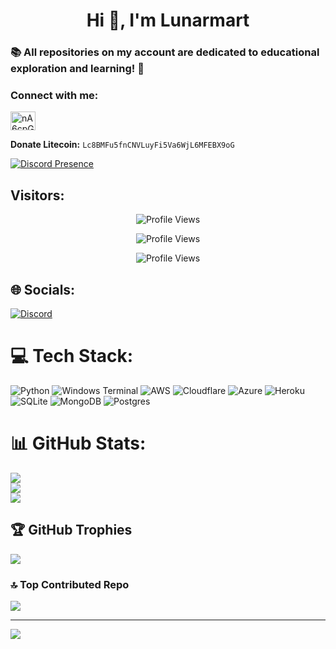 <h1 align="center">Hi 👋, I'm Lunarmart</h1>
<h3 align="left">📚 All repositories on my account are dedicated to educational exploration and learning! 🚀</h3>
<h3 align="left">Connect with me:</h3>
<p align="left">
<a href="https://discord.gg/lunarmart" target="blank"><img align="center" src="https://raw.githubusercontent.com/rahuldkjain/github-profile-readme-generator/master/src/images/icons/Social/discord.svg" alt="nA6cpGmejn" height="30" width="40" /></a>
</p>

<p align="left">
  <strong>Donate Litecoin:</strong> <code>Lc8BMFu5fnCNVLuyFi5Va6WjL6MFEBX9oG</code>
</p>

[![Discord Presence](https://lanyard.cnrad.dev/api/1188712861510422549)](https://discord.com/users/536006636360433669)
## Visitors:
<p align="center">
  <img src="https://api.visitorbadge.io/api/VisitorHit?user=lunarmart&countColorcountColor&countColor=%23FF0000" alt="Profile Views">
</p>
<p align="center">
  <img src="https://img.shields.io/github/followers/lunarmart?color=FF0000&style=for-the-badge&logo=github&label=Follow" alt="Profile Views">
</p>
<p align="center">
  <img src="https://img.shields.io/github/stars/lunarmart?color=FF0000&style=for-the-badge&logo=github&label=Star" alt="Profile Views">
</p>


## 🌐 Socials:
[![Discord](https://img.shields.io/badge/Discord-%237289DA.svg?logo=discord&logoColor=white)]([https://discord.gg/](https://discord.gg/tZQTSSyqVw)) 

# 💻 Tech Stack:
![Python](https://img.shields.io/badge/python-3670A0?style=plastic&logo=python&logoColor=ffdd54) ![Windows Terminal](https://img.shields.io/badge/Windows%20Terminal-%234D4D4D.svg?style=plastic&logo=windows-terminal&logoColor=white) ![AWS](https://img.shields.io/badge/AWS-%23FF9900.svg?style=plastic&logo=amazon-aws&logoColor=white) ![Cloudflare](https://img.shields.io/badge/Cloudflare-F38020?style=plastic&logo=Cloudflare&logoColor=white) ![Azure](https://img.shields.io/badge/azure-%230072C6.svg?style=plastic&logo=microsoftazure&logoColor=white) ![Heroku](https://img.shields.io/badge/heroku-%23430098.svg?style=plastic&logo=heroku&logoColor=white) ![SQLite](https://img.shields.io/badge/sqlite-%2307405e.svg?style=plastic&logo=sqlite&logoColor=white) ![MongoDB](https://img.shields.io/badge/MongoDB-%234ea94b.svg?style=plastic&logo=mongodb&logoColor=white) ![Postgres](https://img.shields.io/badge/postgres-%23316192.svg?style=plastic&logo=postgresql&logoColor=white)
# 📊 GitHub Stats:
![](https://github-readme-stats.vercel.app/api?username=lunarmart&theme=radical&hide_border=false&include_all_commits=false&count_private=false)<br/>
![](https://github-readme-streak-stats.herokuapp.com/?user=lunarmart&theme=radical&hide_border=false)<br/>
![](https://github-readme-stats.vercel.app/api/top-langs/?username=lunarmart&theme=radical&hide_border=false&include_all_commits=false&count_private=false&layout=compact)

## 🏆 GitHub Trophies
![](https://github-profile-trophy.vercel.app/?username=lunarmart&theme=radical&no-frame=false&no-bg=true&margin-w=4)

### 🔝 Top Contributed Repo
![](https://github-contributor-stats.vercel.app/api?username=lunarmart&limit=5&theme=dark&combine_all_yearly_contributions=true)

---
[![]([https://visitcount.itsvg.in/api?id=lunarmart&icon=0&color=0)](https://visitcount.itsvg.in](https://profile-counter.glitch.me/lunarmart/count.svg)https://profile-counter.glitch.me/lunarmart/count.svg)





